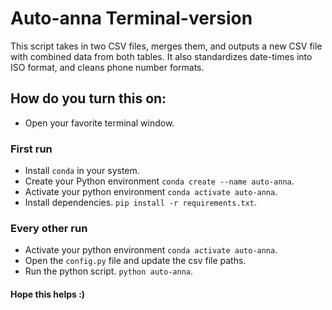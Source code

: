 # Auto-anna Terminal-version

This script takes in two CSV files, merges them, and outputs a new CSV file with combined data from both tables.
It also standardizes date-times into ISO format, and cleans phone number formats.

## How do you turn this on: 
- Open your favorite terminal window.
### First run
- Install `conda` in your system. 
- Create your Python environment `conda create --name auto-anna`.
- Activate your python environment `conda activate auto-anna`.
- Install dependencies. `pip install -r requirements.txt`.

### Every other run

- Activate your python environment `conda activate auto-anna`. 
- Open the `config.py` file and update the csv file paths. 
- Run the python script. `python auto-anna`.

#### Hope this helps :)
